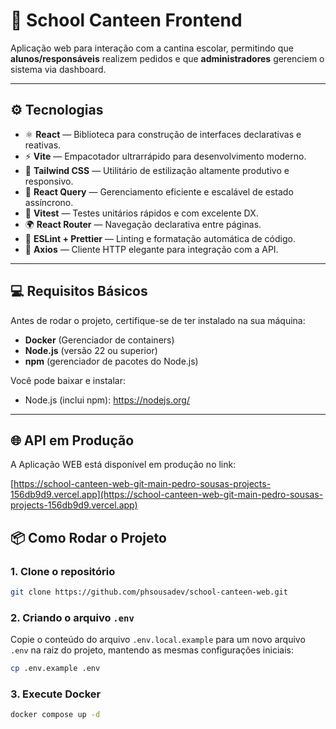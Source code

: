 # 🎨 School Canteen Frontend

Aplicação web para interação com a cantina escolar, permitindo que **alunos/responsáveis** realizem pedidos e que **administradores** gerenciem o sistema via dashboard.

---

## ⚙️ Tecnologias

- ⚛️ **React** — Biblioteca para construção de interfaces declarativas e reativas.
- ⚡ **Vite** — Empacotador ultrarrápido para desenvolvimento moderno.
- 🎨 **Tailwind CSS** — Utilitário de estilização altamente produtivo e responsivo.
- 🔮 **React Query** — Gerenciamento eficiente e escalável de estado assíncrono.
- 🧪 **Vitest** — Testes unitários rápidos e com excelente DX.
- 🌍 **React Router** — Navegação declarativa entre páginas.
- 🧹 **ESLint + Prettier** — Linting e formatação automática de código.
- 🔗 **Axios** — Cliente HTTP elegante para integração com a API.

---

## 💻 Requisitos Básicos

Antes de rodar o projeto, certifique-se de ter instalado na sua máquina:

- **Docker** (Gerenciador de containers)
- **Node.js** (versão 22 ou superior)
- **npm** (gerenciador de pacotes do Node.js)

Você pode baixar e instalar:

- Node.js (inclui npm): https://nodejs.org/

---

## 🌐 API em Produção

A Aplicação WEB está disponível em produção no link:

[https://school-canteen-web-git-main-pedro-sousas-projects-156db9d9.vercel.app](https://school-canteen-web-git-main-pedro-sousas-projects-156db9d9.vercel.app)

## 📦 Como Rodar o Projeto

### 1. Clone o repositório

```bash
git clone https://github.com/phsousadev/school-canteen-web.git
```

### 2. Criando o arquivo `.env`

Copie o conteúdo do arquivo `.env.local.example` para um novo arquivo `.env` na raiz do projeto, mantendo as mesmas configurações iniciais:

```bash
cp .env.example .env
```

### 3. Execute Docker 
```bash
docker compose up -d
```
